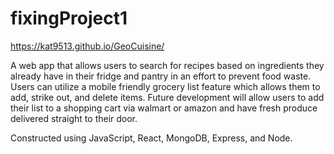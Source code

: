 # fixingProject1
https://kat9513.github.io/GeoCuisine/

A web app that allows users to search for recipes based on ingredients they already have in their fridge and pantry in an effort to prevent food waste. 
Users can utilize a mobile friendly grocery list feature which allows them to add, strike out, and delete items. 
Future development will allow users to add their list to a shopping cart via walmart or amazon and have fresh produce delivered straight to their door.

Constructed using JavaScript, React, MongoDB, Express, and Node.
